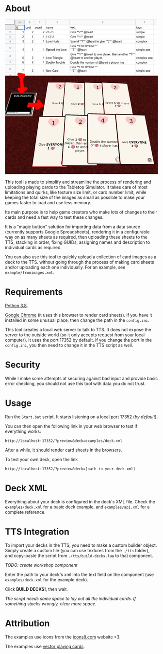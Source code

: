 # About

![image](image.jpg)

This tool is made to simplify and streamline the process of rendering and uploading playing cards to the Tabletop Simulator. It takes care of most limitations and quirks, like texture size limit, or card number limit, while keeping the total size of the images as small as possible to make your games faster to load and use less memory.

Its main purpose is to help game creators who make lots of changes to their cards and need a fast way to test these changes.

It is a "magic button" solution for importing data from a data source (currently supports Google Spreadsheets), rendering it in a configurable way on as many sheets as required, then uploading these sheets to the TTS, stacking in order, fixing GUIDs, assigning names and description to individual cards as required.

You can also use this tool to quickly upload a collection of card images as a deck to the TTS. without going through the process of making card sheets and/or uploading each one individually. For an example, see `example/fromimages.xml`.

# Requirements

[Python 3.8](https://www.python.org/downloads/).

[Google Chrome](https://www.google.com/chrome/) (it uses this browser to render card sheets). If you have it installed in some unusual place, then change the path in the `config.ini`.

This tool creates a local web server to talk to TTS. It does not expose the server to the outside world (so it only accepts request from your local computer). It uses the port 17352 by default. If you change the port in the `config.ini`, you then need to change it in the TTS script as well.

# Security

While I make some attempts at securing against bad input and provide basic error checking, you should not use this tool with data you do not trust.

# Usage

Run the `Start.bat` script. It starts listening on a local port 17352 (*by default*).

You can then open the following link in your web browser to test if everything works:
```
http://localhost:17352/?preview&deck=examples/deck.xml
```

After a while, it should render card sheets in the browsers.

To test your own deck, open the link
```
http://localhost:17352/?preview&deck=[path-to-your-deck-xml]
```

# Deck XML

Everything about your deck is configured in the deck's XML file. Check the `examples/deck.xml` for a basic deck example, and `examples/api.xml` for a complete reference.

# TTS Integration

To import your decks in the TTS, you need to make a custom builder object. Simply create a custom tile (you can use textures from the `./tts` folder), and copy-paste the script from `./tts/build-decks.lua` to that component.

*TODO: create workshop component*

Enter the path to your deck's xml into the text field on the component (use `examples/deck.xml` for the example deck).

Click **BUILD DECKS!**, then wait.

*The script needs some space to lay out all the individual cards. If something stacks wrongly, clear more space.*

# Attribution

The examples use icons from the [icons8.com](https://icons8.com) website <3.

The examples use [vector playing cards](https://code.google.com/archive/p/vector-playing-cards/).
